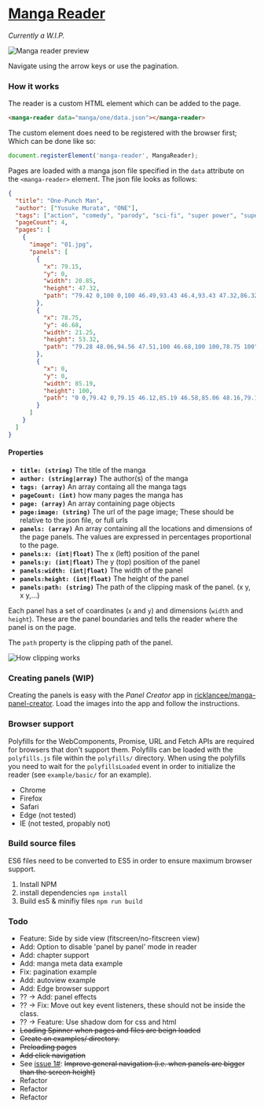 # [Manga Reader](https://ricklancee.github.io/manga-reader)

*Currently a W.I.P.*

![Manga reader preview](https://github.com/ricklancee/manga-reader/blob/master/reader-preview.gif?raw=true)

Navigate using the arrow keys or use the pagination.

### How it works

The reader is a custom HTML element which can be added to the page. 

```html
<manga-reader data="manga/one/data.json"></manga-reader>
```

The custom element does need to be registered with the browser first; Which can be done like so:

```js
document.registerElement('manga-reader', MangaReader);
```

Pages are loaded with a manga json file specified in the `data` attribute on the `<manga-reader>` element. The json file looks as follows:

```json
{
  "title": "One-Punch Man",
  "author": ["Yusuke Murata", "ONE"],
  "tags": ["action", "comedy", "parody", "sci-fi", "super power", "supernatural"],
  "pageCount": 4,
  "pages": [
    {
      "image": "01.jpg",
      "panels": [
        {
          "x": 79.15,
          "y": 0,
          "width": 20.85,
          "height": 47.32,
          "path": "79.42 0,100 0,100 46.49,93.43 46.4,93.43 47.32,86.32 47.05,86.32 46.4,79.15 45.85"
        },
        {
          "x": 78.75,
          "y": 46.68,
          "width": 21.25,
          "height": 53.32,
          "path": "79.28 48.06,94.56 47.51,100 46.68,100 100,78.75 100"
        },
        {
          "x": 0,
          "y": 0,
          "width": 85.19,
          "height": 100,
          "path": "0 0,79.42 0,79.15 46.12,85.19 46.58,85.06 48.16,79.15 48.25,78.75 100,0 100"
        }
      ]
    }
  ]
}
```

#### Properties
- **`title: (string)`** The title of the manga
- **`author: (string|array)`** The author(s) of the manga
- **`tags: (array)`** An array containg all the manga tags
- **`pageCount: (int)`** how many pages the manga has
- **`page: (array)`** An array containing page objects
- **`page:image: (string)`** The url of the page image; These should be relative to the json file, or full urls
- **`panels: (array)`** An array containing all the locations and dimensions of the page panels. The values are expressed in percentages proportional to the page.
- **`panels:x: (int|float)`** The x (left) position of the panel
- **`panels:y: (int|float)`** The y (top) position of the panel
- **`panels:width: (int|float)`** The width of the panel
- **`panels:height: (int|float)`** The height of the panel
- **`panels:path: (string)`** The path of the clipping mask of the panel. (x y, x y,...)

Each panel has a set of coardinates (`x` and `y`) and dimensions (`width` and `height`). These are the panel boundaries and tells the reader where the panel is on the page.

The `path` property is the clipping path of the panel.

![How clipping works](https://github.com/ricklancee/manga-reader/blob/master/clip-preview.jpg?raw=true)  

### Creating panels (WIP)
Creating the panels is easy with the *Panel Creator* app in [ricklancee/manga-panel-creator](https://github.com/ricklancee/manga-panel-creator). Load the images into the app and follow the instructions.

### Browser support
Polyfills for the WebComponents, Promise, URL and Fetch APIs are required for browsers that don't support them. Polyfills can be loaded with the `polyfills.js` file within the `polyfills/` directory. When using the polyfills you need to wait for the `polyfillsLoaded` event in order to initialize the reader (see `example/basic/` for an example).

- Chrome  
- Firefox  
- Safari  
- Edge (not tested)  
- IE (not tested, propably not)

### Build source files
ES6 files need to be converted to ES5 in order to ensure maximum browser support.

1. Install NPM
2. install dependencies `npm install`
3. Build es5 & minifiy files `npm run build`

### Todo
- Feature: Side by side view (fitscreen/no-fitscreen view)
- Add: Option to disable 'panel by panel' mode in reader
- Add: chapter support
- Add: manga meta data example
- Fix: pagination example
- Add: autoview example
- Add: Edge browser support
- ?? -> Add: panel effects
- ?? -> Fix: Move out key event listeners, these should not be inside the class.
- ?? -> Feature: Use shadow dom for css and html
- ~~Loading Spinner when pages and files are beign loaded~~
- ~~Create an examples/ directory.~~
- ~~Preloading pages~~
- ~~Add click navigation~~
- See [issue 1#](https://github.com/ricklancee/manga-reader/issues/1): ~~Improve general navigation (i.e. when panels are bigger than the screen height)~~ 
- Refactor
- Refactor
- Refactor
